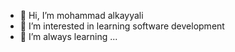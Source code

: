 - 👋 Hi, I’m mohammad alkayyali
- 👀 I’m interested in learning software development
- 🌱 I’m always learning ...


